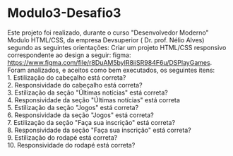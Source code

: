 # Modulo3-Desafio3
Este projeto foi realizado, durante o curso "Desenvolvedor Moderno" Modulo HTML/CSS,
da empresa Devsuperior ( Dr. prof. Nélio Alves) segundo as seguintes orientações:
Criar um projeto HTML/CSS responsivo correspondente ao design a seguir:
figma: https://www.figma.com/file/r8DuAM5bylR8iiSR984F6u/DSPlayGames.
Foram analizados, e aceitos como bem executados, os seguintes itens:                                                                    
    1. Estilização do cabeçalho está correta?                                                              
    2. Responsividade do cabeçalho está correta?                                     
    3. Estilização da seção "Últimas notícias" está correta?                             
    4. Responsividade da seção "Últimas notícias" está correta                  
    5. Estilização da seção "Jogos" está correta?                   
    6. Responsividade da seção "Jogos" está correta?                        
    7. Estilização da seção "Faça sua inscrição" está correta?              
    8. Responsividade da seção "Faça sua inscrição" está correta?   
    9. Estilização do rodapé está correta?  
    10. Responsividade do rodapé está correta?

   

